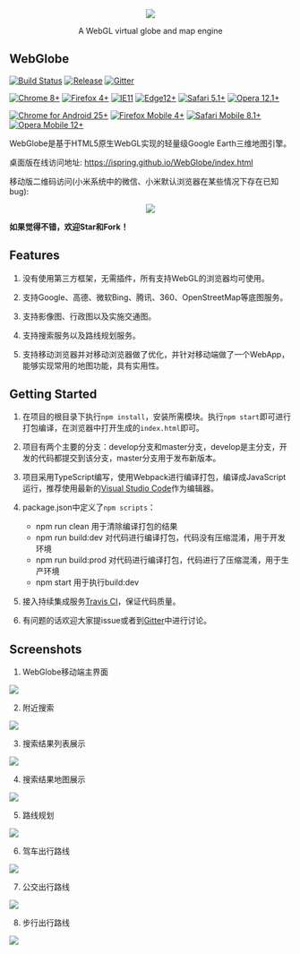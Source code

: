 <div align="center">
  <a target="_blank" href="https://ispring.github.io/WebGlobe/index.html">
    <img src="https://github.com/iSpring/WebGlobe/blob/develop/images/webglobe.png">
  </a>
  <p align="center">A WebGL virtual globe and map engine</p>
</div>


## WebGlobe
[![Build Status](https://travis-ci.org/iSpring/WebGlobe.svg?branch=develop)](https://travis-ci.org/iSpring/WebGlobe)
[![Release](https://img.shields.io/badge/release-0.4.4-blue.svg)](https://github.com/iSpring/WebGlobe/releases)
[![Gitter](https://badges.gitter.im/Join%20Chat.svg)](https://gitter.im/iSpring/WebGlobe)

[![Chrome 8+](https://img.shields.io/badge/Chrome-8+-1DA362.svg)](http://caniuse.com/#search=WebGL)
[![Firefox 4+](https://img.shields.io/badge/Firefox-4+-E77827.svg)](http://caniuse.com/#search=WebGL)
[![IE11](https://img.shields.io/badge/IE-11+-00BCF2.svg)](http://caniuse.com/#search=WebGL)
[![Edge12+](https://img.shields.io/badge/Edge-12+-2F78BD.svg)](http://caniuse.com/#search=WebGL)
[![Safari 5.1+](https://img.shields.io/badge/Safari-5.1+-07C0F2.svg)](http://caniuse.com/#search=WebGL)
[![Opera 12.1+](https://img.shields.io/badge/Opera-12.1+-E23232.svg)](http://caniuse.com/#search=WebGL)

[![Chrome for Android 25+](https://img.shields.io/badge/Chrome%20for%20Android-25+-1DA362.svg)](http://caniuse.com/#search=WebGL)
[![Firefox Mobile 4+](https://img.shields.io/badge/Firefox%20Mobile-4+-E77827.svg)](http://caniuse.com/#search=WebGL)
[![Safari Mobile 8.1+](https://img.shields.io/badge/Safari%20Mobile-8.1%2B-07C0F2.svg)](http://caniuse.com/#search=WebGL)
[![Opera Mobile 12+](https://img.shields.io/badge/Opera%20Mobile-12+-E23232.svg)](http://caniuse.com/#search=WebGL)


WebGlobe是基于HTML5原生WebGL实现的轻量级Google Earth三维地图引擎。

桌面版在线访问地址: https://ispring.github.io/WebGlobe/index.html

移动版二维码访问(小米系统中的微信、小米默认浏览器在某些情况下存在已知bug): 
<div align="center">
  <img src="https://github.com/iSpring/WebGlobe/blob/develop/images/qrcode.png">
</div>

**如果觉得不错，欢迎Star和Fork！**

## Features
 1. 没有使用第三方框架，无需插件，所有支持WebGL的浏览器均可使用。

 2. 支持Google、高德、微软Bing、腾讯、360、OpenStreetMap等底图服务。

 3. 支持影像图、行政图以及实施交通图。

 4. 支持搜索服务以及路线规划服务。

 5. 支持移动浏览器并对移动浏览器做了优化，并针对移动端做了一个WebApp，能够实现常用的地图功能，具有实用性。

## Getting Started
 1. 在项目的根目录下执行`npm install`，安装所需模块。执行`npm start`即可进行打包编译，在浏览器中打开生成的`index.html`即可。

 2. 项目有两个主要的分支：develop分支和master分支，develop是主分支，开发的代码都提交到该分支，master分支用于发布新版本。

 3. 项目采用TypeScript编写，使用Webpack进行编译打包，编译成JavaScript运行，推荐使用最新的[Visual Studio Code](http://code.visualstudio.com/)作为编辑器。

 4. package.json中定义了`npm scripts`：
    - npm run clean 用于清除编译打包的结果
    - npm run build:dev 对代码进行编译打包，代码没有压缩混淆，用于开发环境
    - npm run build:prod 对代码进行编译打包，代码进行了压缩混淆，用于生产环境
    - npm start 用于执行build:dev

 5. 接入持续集成服务[Travis CI](https://travis-ci.org/iSpring/WebGlobe)，保证代码质量。

 6. 有问题的话欢迎大家提issue或者到[Gitter](https://gitter.im/iSpring/WebGlobe)中进行讨论。

 ## Screenshots
1. WebGlobe移动端主界面
  <div align="left">
    <a target="_blank" href="#">
      <img src="https://github.com/iSpring/WebGlobe/blob/webapp/images/1.png">
    </a>
  </div>


2. 附近搜索
  <div align="left">
    <a target="_blank" href="#">
      <img src="https://github.com/iSpring/WebGlobe/blob/webapp/images/2.png">
    </a>
  </div>


3. 搜索结果列表展示
  <div align="left">
    <a target="_blank" href="#">
      <img src="https://github.com/iSpring/WebGlobe/blob/webapp/images/3.png">
    </a>
  </div>


4. 搜索结果地图展示
  <div align="left">
    <a target="_blank" href="#">
      <img src="https://github.com/iSpring/WebGlobe/blob/webapp/images/4.png">
    </a>
  </div>


5. 路线规划
  <div align="left">
    <a target="_blank" href="#">
      <img src="https://github.com/iSpring/WebGlobe/blob/webapp/images/5.png">
    </a>
  </div>


6. 驾车出行路线
  <div align="left">
    <a target="_blank" href="#">
      <img src="https://github.com/iSpring/WebGlobe/blob/webapp/images/6.png">
    </a>
  </div>


7. 公交出行路线
  <div align="left">
    <a target="_blank" href="#">
      <img src="https://github.com/iSpring/WebGlobe/blob/webapp/images/7.png">
    </a>
  </div>


8. 步行出行路线
  <div align="left">
    <a target="_blank" href="#">
      <img src="https://github.com/iSpring/WebGlobe/blob/webapp/images/8.png">
    </a>
  </div>